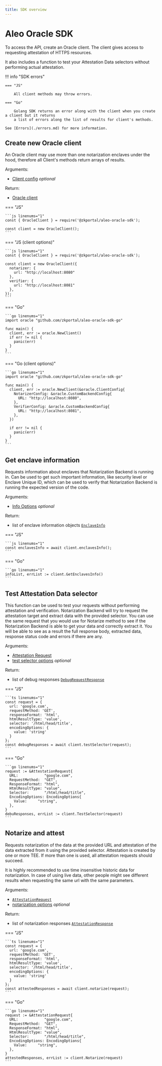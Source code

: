 ```yaml
---
title: SDK overview
---
```


# Aleo Oracle SDK

To access the API, create an Oracle client. The client gives access to requesting attestation of HTTPS resources.

It also includes a function to test your Attestation Data selectors without performing actual attestation.

!!! info "SDK errors"

    === "JS"

        All client methods may throw errors.

    === "Go"

        Golang SDK returns an error along with the client when you create a client but it returns
        a list of errors along the list of results for client's methods.

    See [Errors](./errors.md) for more information.

## Create new Oracle client

An Oracle client may use more than one notarization enclaves under the hood, therefore all Client's methods return
arrays of results.

Arguments:

- [Client config](../sdk/js_api.md#type-clientconfig) *optional*

Return:

- [Oracle client](../sdk/js_api.md#class-oracleclient)

=== "JS"

    ```js linenums="1"
    const { OracleClient } = require('@zkportal/aleo-oracle-sdk');

    const client = new OracleClient();
    ```

=== "JS (client options)"

    ```js linenums="1"
    const { OracleClient } = require('@zkportal/aleo-oracle-sdk');

    const client = new OracleClient({
      notarizer: {
        url: "http://localhost:8080"
      },
      verifier: {
        url: "http://localhost:8081"
      },
    });
    ```

=== "Go"

    ```go linenums="1"
    import oracle "github.com/zkportal/aleo-oracle-sdk-go"

    func main() {
      client, err := oracle.NewClient()
      if err != nil {
        panic(err)
      }
    }
    ```

=== "Go (client options)"

    ```go linenums="1"
    import oracle "github.com/zkportal/aleo-oracle-sdk-go"

    func main() {
      client, err := oracle.NewClient(&oracle.ClientConfig{
        NotarizerConfig: &oracle.CustomBackendConfig{
          URL: "http://localhost:8080",
        },
        VerifierConfig: &oracle.CustomBackendConfig{
          URL: "http://localhost:8081",
        },
      })

      if err != nil {
        panic(err)
      }
    }
    ```

## Get enclave information

Requests information about enclaves that Notarization Backend is running in. Can be used to get such important information, like security level or Enclave Unique ID, which can be used to verify that Notarization Backend is running the expected version of the code.

Arguments:

- [Info Options](../sdk/js_api.md#type-infooptions) *optional*

Return:

- list of enclave information objects [`EnclaveInfo`](../sdk/js_api.md#type-enclaveinfo)

=== "JS"

    ```js linenums="1"
    const enclavesInfo = await client.enclavesInfo();
    ```

=== "Go"

    ```go linenums="1"
    infoList, errList := client.GetEnclavesInfo()
    ```

## Test Attestation Data selector

This function can be used to test your requests without performing attestation and verification.
Notarization Backend will try to request the attestation target and extract data with the provided selector.
You can use the same request that you would use for Notarize method to see if the Notarization Backend is able to get your data and correctly extract it.
You will be able to see as a result the full response body, extracted data, response status code and errors if there are any.

Arguments:

- [Attestation Request](../sdk/js_api.md#type-attestationrequest)
- [test selector options](../sdk/js_api.md#testselector) *optional*

Return:

- list of debug responses [`DebugRequestResponse`](../sdk/js_api.md#type-debugrequestresponse)

=== "JS"

    ```ts linenums="1"
    const request = {
      url: 'google.com',
      requestMethod: 'GET',
      responseFormat: 'html',
      htmlResultType: 'value',
      selector: '/html/head/title',
      encodingOptions: {
        value: 'string'
      }
    };
    const debugResponses = await client.testSelector(request);
    ```

=== "Go"

    ```go linenums="1"
    request := &AttestationRequest{
      URL:            "google.com",
      RequestMethod:  "GET",
      ResponseFormat: "html",
      HtmlResultType: "value",
      Selector:       "/html/head/title",
      EncodingOptions: EncodingOptions{
        Value:     "string",
      },
    }
    debuResponses, errList := client.TestSelector(request)
    ```

## Notarize and attest

Requests notarization of the data at the provided URL and attestation of the data extracted from it using the provided selector. Attestation is created by one or more TEE. If more than one is used, all attestation requests should succeed.

It is highly recommended to use time insensitive historic data for notarization. In case of using live data, other people might see different results when requesting the same url with the same parameters.

Arguments:

- [`AttestationRequest`](../sdk/js_api.md#type-attestationrequest)
- [notarization options](../sdk/js_api.md#type-notarizationoptions) *optional*

Return:

- list of notarization responses [`AttestationResponse`](../sdk/js_api.md#type-attestationresponse)

=== "JS"

    ```ts linenums="1"
    const request = {
      url: 'google.com',
      requestMethod: 'GET',
      responseFormat: 'html',
      htmlResultType: 'value',
      selector: '/html/head/title',
      encodingOptions: {
        value: 'string'
      }
    };
    const attestedResponses = await client.notarize(request);
    ```

=== "Go"

    ```go linenums="1"
    request := &AttestationRequest{
      URL:            "google.com",
      RequestMethod:  "GET",
      ResponseFormat: "html",
      HtmlResultType: "value",
      Selector:       "/html/head/title",
      EncodingOptions: EncodingOptions{
        Value:     "string",
      },
    }
    attestedResponses, errList := client.Notarize(request)
    ```